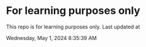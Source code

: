 # For learning purposes only
This repo is for learning purposes only.
Last updated at

Wednesday, May 1, 2024 8:35:39 AM

